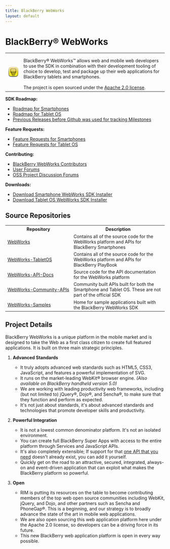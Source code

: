```yaml
---
title: BlackBerry WebWorks
layout: default
---
```


# BlackBerry&reg; WebWorks

<table>
	<tr>
		<td><img src="../images/logo_webworks.png"/></td>
		<td valign="top" style="padding-top:15px">
			BlackBerry&reg; WebWorks&trade; allows web and mobile web developers to use the SDK in combination with their development tooling of choice to develop, test and package up their web applications for BlackBerry tablets and smartphones. 
			<br/><br/>
			The project is open sourced under the <a href="http://www.apache.org/licenses/LICENSE-2.0.html" target="_blank">Apache 2.0 license</a>. 
		</td>
	</tr>

</table>

**SDK Roadmap:**

* [Roadmap for Smartphones](https://github.com/blackberry/WebWorks/issues/milestones?state=open)
* [Roadmap for Tablet OS](https://github.com/blackberry/WebWorks-TabletOS/issues/milestones)
* [Previous Releases before Github was used for tracking Milestones](roadmap.html)

**Feature Requests:**

* [Feature Requests for Smartphones](https://github.com/blackberry/WebWorks/issues?sort=created&labels=Request&direction=desc&state=open)
* [Feature Requests for Tablet OS](https://github.com/blackberry/WebWorks-TabletOS/issues?labels=Request&sort=created&direction=desc&state=open&page=1)


**Contributing:**

* [BlackBerry WebWorks Contributors](contributors.html)
* [User Forums](http://supportforums.blackberry.com/t5/Web-Development/bd-p/browser_dev)
* [OSS Project Discussion Forums](http://supportforums.blackberry.com/t5/BlackBerry-WebWorks/bd-p/ww_con)

**Downloads:**

* [Download Smartphone WebWorks SDK Installer](http://us.blackberry.com/developers/browserdev/widgetsdk.jsp)
* [Download Tablet OS WebWorks SDK Installer](http://us.blackberry.com/developers/tablet/webworks.jsp)



## Source Repositories

<table class="outlined">
  <tr>
    <th>Repository</th>
    <th>Description</th>
  </tr>
  <tr>  
    <td style="white-space:nowrap;"><a href="https://github.com/blackberry/WebWorks" target="_blank">WebWorks</a></td>
    <td>Contains all of the source code for the WebWorks platform and APIs for BlackBerry Smartphones</td>
  </tr>
  <tr>  
    <td style="white-space:nowrap;"><a href="https://github.com/blackberry/WebWorks-TabletOS" target="_blank">WebWorks-TabletOS</a></td>
    <td>Contains all of the source code for the WebWorks platform and APIs for BlackBerry PlayBook</td>
  </tr>
  <tr>  
    <td style="white-space:nowrap;"><a href="https://github.com/blackberry/WebWorks-API-Docs" target="_blank">WebWorks-API-Docs</a></td>
    <td>Source code for the API documentation for the WebWorks platform</td>
  </tr>
  <tr>  
    <td style="white-space:nowrap;"><a href="https://github.com/blackberry/WebWorks-Community-APIs" target="_blank">WebWorks-Community-APIs</a></td>
    <td>Community built APIs built for both the Smartphone and Tablet OS.  These are not part of the official SDK</td>
  </tr>
  <tr>  
    <td style="white-space:nowrap;"><a href="https://github.com/blackberry/WebWorks-Samples" target="_blank">WebWorks-Samples</a></td>
    <td>Home for sample applications built with the BlackBerry WebWorks SDK</td>
  </tr>
</table>


## Project Details

BlackBerry WebWorks is a unique platform in the mobile market and is designed to take the Web as a first class citizen to create full featured applications. It is built on three main strategic principles.

1. **Advanced Standards**

    * It truly adopts advanced web standards such as HTML5, CSS3, JavaScript, and features a powerful implementation of SVG.
    * It runs on the market-leading WebKit&reg; browser engine. _(Also available on BlackBerry handheld version 5.0)_
    * We are working with leading productivity web frameworks, including (but not limited to) jQuery&reg;, Dojo&reg;, and Sencha&reg;, to make sure that they function and perform as expected.
    * It's not just about standards, it's about advanced standards and technologies that promote developer skills and productivity.

2. **Powerful Integration**

    * It is not a lowest common denominator platform. It's not an isolated environment.
    * You can create full BlackBerry Super Apps with access to the entire platform through Services and JavaScript APIs.
    * It's also completely extensible; If support for that [one API that you need](http://www.blackberry.com/developers/docs/webworks/api/) doesn't already exist, you can add it yourself.
    * Quickly get on the road to an attractive, secured, integrated, always-on and event-driven application that can exploit what makes the BlackBerry platform so powerful.

3. **Open**

    * RIM is putting its resources on the table to become contributing members of the top web open source communities including WebKit, jQuery, and Dojo, and other partners such as Sencha and PhoneGap&reg;. This is a beginning, and our strategy is to broadly advance the state of the art in mobile web applications.
    * We are also open sourcing this web application platform here under the Apache 2.0 license, so developers can be a driving force in its future.
    * This new BlackBerry web application platform is open in every way possible.

